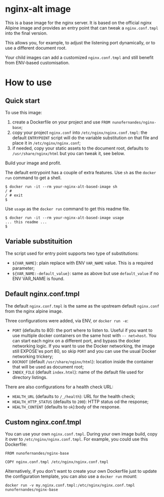 # nginx-alt image #

This is a base image for the nginx server. It is based on the official
nginx Alipine image and provides an entry point that can tweak a
`nginx.conf.tmpl` into the final version.

This allows you, for example, to adjust the listening port dynamically,
or to use a different document root.

Your child images can add a customized `nginx.conf.tmpl` and still
benefit from ENV-based customisation.

# How to use #

## Quick start ##

To use this image:

1. create a Dockerfile on your project and use `FROM nunofernandes/nginx-base`;
2. copy your project `nginx.conf` into `/etc/nginx/nginx.conf.tmpl`: the
   default `ENTRYPOINT` script will do the variable substitution on that
   file and place it in `/etc/nginx/nginx.conf`;
3. if needed, copy your static assets to the document root, defaults to
   `/usr/share/nginx/html` but you can tweak it, see below.

Build your image and profit.

The default entrypoint has a couple of extra features. Use `sh` as the `docker run` command to get a shell. 

```
$ docker run -it --rm your-nginx-alt-based-image sh
/ #
/ # exit
$
```

Use `usage` as the `docker run` command to get this readme file.

```
$ docker run -it --rm your-nginx-alt-based-image usage
... this readme ...
$
```


## Variable substituition ##

The script used for entry point supports two type of substitutions:

* `${VAR_NAME}`: plain replace with ENV `VAR_NAME` value. This is a
  required parameter;
* `${VAR_NAME:-default_value}`: same as above but use `default_value` if
  no ENV VAR_NAME is found.


## Default nginx.conf.tmpl ##

The default `nginx.conf.tmpl` is the same as the upstream default
`nginx.conf` from the nginx alpine image.

Three configurations were added, via ENV, or `docker run -e`:

* `PORT` (defaults to 80): the port where to listen to. Useful if you
  want to use multiple docker containers on the same host with `--
  net=host`. You can start each nginx on a different port, and bypass
  the docker networking logic. If you want to use the Docker networking,
  the image still EXPOSE'es port 80, so skip `PORT` and you can use the
  usual Docker networking trickery;
* `DOCROOT` (default `/usr/share/nginx/html`): location inside the
  container that will be used as document root;
* `INDEX_FILE` (default `index.html`): name of the default file used for
  directory listings.

There are also configurations for a health check URL:

* `HEALTH_URL` (defaults to `/_/health`): URL for the health check;
* `HEALTH_HTTP_STATUS` (defaults to `200`): HTTP status od the response;
* `HEALTH_CONTENT` (defaults to `ok`):body of the response.


## Custom nginx.conf.tmpl ##

You can use your own `nginx.conf.tmpl`. During your own image build,
copy it over to `/etc/nginx/nginx.conf.tmpl`. For example, you could use
this Dockerfile:

```
FROM nunofernandes/nginx-base

COPY nginx.conf.tmpl /etc/nginx/nginx.conf.tmpl
```

Alternatively, if you don't want to create your own Dockerfile just
to update the configuration template, you can also use a `docker
run` mount:

    docker run -v my.nginx.conf.tmpl:/etc/nginx/nginx.conf.tmpl nunofernandes/nginx-base
